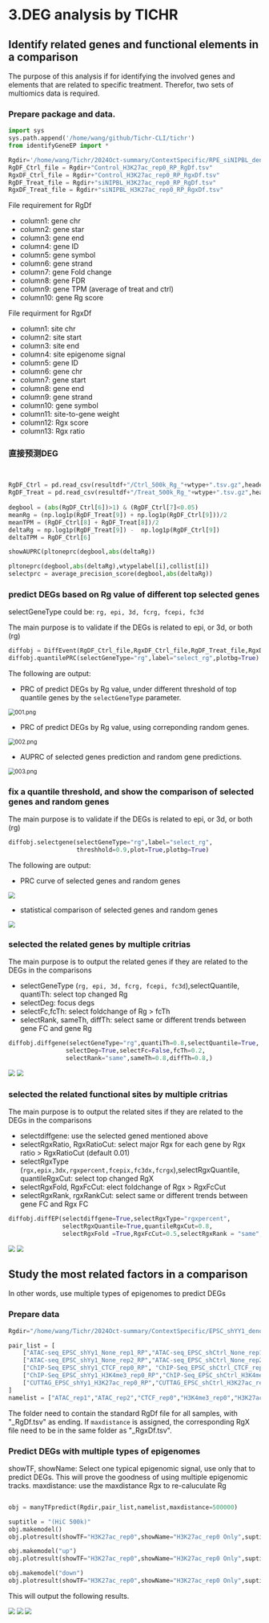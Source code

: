 # 3.DEG analysis by TICHR

## Identify related genes and functional elements in a comparison

The purpose of this analysis if for identifying the involved genes and elements that are related to specific treatment. Therefor, two sets of multiomics data is required.

### Prepare package and data.

``` python
import sys
sys.path.append('/home/wang/github/Tichr-CLI/tichr')
from identifyGeneEP import *

Rgdir='/home/wang/Tichr/2024Oct-summary/ContextSpecific/RPE_siNIPBL_denovo/resultdf_all_hic/'
RgDF_Ctrl_file = Rgdir+"Control_H3K27ac_rep0_RP_RgDf.tsv"
RgxDF_Ctrl_file = Rgdir+"Control_H3K27ac_rep0_RP_RgxDf.tsv"
RgDF_Treat_file = Rgdir+"siNIPBL_H3K27ac_rep0_RP_RgDf.tsv"
RgxDF_Treat_file = Rgdir+"siNIPBL_H3K27ac_rep0_RP_RgxDf.tsv"

```

File requirement for RgDf
- column1: gene chr
- column2: gene star
- column3: gene end
- column4: gene ID
- column5: gene symbol
- column6: gene strand
- column7: gene Fold change
- column8: gene FDR
- column9: gene TPM (average of treat and ctrl)
- column10: gene Rg score

File requirment for RgxDf
- column1: site chr
- column2: site start
- column3: site end
- column4: site epigenome signal
- column5: gene ID
- column6: gene chr
- column7: gene start
- column8: gene end
- column9: gene strand
- column10: gene symbol
- column11: site-to-gene weight
- column12: Rgx score
- column13: Rgx ratio



### 直接预测DEG

```python
        

RgDF_Ctrl = pd.read_csv(resultdf+"/Ctrl_500k_Rg_"+wtype+".tsv.gz",header=None,sep="\t")
RgDF_Treat = pd.read_csv(resultdf+"/Treat_500k_Rg_"+wtype+".tsv.gz",header=None,sep="\t")
        
degbool = (abs(RgDF_Ctrl[6])>1) & (RgDF_Ctrl[7]<0.05)
meanRg = (np.log1p(RgDF_Treat[9]) + np.log1p(RgDF_Ctrl[9]))/2
meanTPM = (RgDF_Ctrl[8] + RgDF_Treat[8])/2
deltaRg = np.log1p(RgDF_Treat[9]) -  np.log1p(RgDF_Ctrl[9])
deltaTPM = RgDF_Ctrl[6]

showAUPRC(pltoneprc(degbool,abs(deltaRg))

pltoneprc(degbool,abs(deltaRg),wtypelabel[i],collist[i])
selectprc = average_precision_score(degbool,abs(deltaRg))
```





###  predict DEGs based on Rg value of different top selected genes

selectGeneType could be: `rg, epi, 3d, fcrg, fcepi, fc3d`

The main purpose is to validate if the DEGs is related to epi, or 3d, or both (rg)


``` python
diffobj = DiffEvent(RgDF_Ctrl_file,RgxDF_Ctrl_file,RgDF_Treat_file,RgxDF_Treat_file)
diffobj.quantilePRC(selectGeneType="rg",label="select_rg",plotbg=True)
```

The following are output:
- PRC of predict DEGs by Rg value, under different threshold of top quantile genes by the `selectGeneType` parameter.
<img src="_static/downstream/001.png" alt="001.png" style="zoom:80%;" />

- PRC of predict DEGs by Rg value, using correponding random genes.
<img src="_static/downstream/002.png" alt="002.png" style="zoom:80%;" />

- AUPRC of selected genes prediction and random gene predictions.
<img src="_static/downstream/003.png" alt="003.png" style="zoom:80%;" />


### fix a quantile threshold, and show the comparison of selected genes and random genes
The main purpose is to validate if the DEGs is related to epi, or 3d, or both (rg)


``` python
diffobj.selectgene(selectGeneType="rg",label="select_rg",
                   threshhold=0.9,plot=True,plotbg=True)
```

The following are output:
- PRC curve of selected genes and random genes
<img src="_static/downstream/004.png" style="zoom:80%;" />

- statistical comparison of selected genes and random genes
<img src="_static/downstream/005.png" style="zoom:80%;" />

### selected the related genes by multiple critrias 

The main purpose is to output the related genes if they are related to the DEGs in the comparisons

- selectGeneType (`rg, epi, 3d, fcrg, fcepi, fc3d`),selectQuantile, quantiTh: select top changed Rg
- selectDeg: focus degs
- selectFc,fcTh: select foldchange of Rg > fcTh
- selectRank, sameTh, diffTh: select same or different trends between gene FC and gene Rg

``` python
diffobj.diffgene(selectGeneType="rg",quantiTh=0.8,selectQuantile=True,
                selectDeg=True,selectFc=False,fcTh=0.2,
                selectRank="same",sameTh=0.8,diffTh=0.8,)
```

<img src="_static/downstream/006.png" style="zoom:80%;" />

<img src="_static/downstream/007.png" style="zoom:80%;" />



### selected the related functional sites by multiple critrias 

The main purpose is to output the related sites if they are related to the DEGs in the comparisons

- selectdiffgene: use the selected gened mentioned above
- selectRgxRatio, RgxRatioCut: select major Rgx for each gene by Rgx ratio > RgxRatioCut (default 0.01)
- selectRgxType (`rgx,epix,3dx,rgxpercent,fcepix,fc3dx,fcrgx`),selectRgxQuantile, quantileRgxCut: select top changed RgX
- selectRgxFold, RgxFcCut: elect foldchange of Rgx > RgxFcCut
- selectRgxRank, rgxRankCut: select same or different trends between gene FC and Rgx FC

``` python
diffobj.diffEP(selectdiffgene=True,selectRgxType="rgxpercent",
               selectRgxQuantile=True,quantileRgxCut=0.8,
               selectRgxFold =True,RgxFcCut=0.5,selectRgxRank = "same",rgxRankCut=0.8)
```


<img src="_static/downstream/008.png" style="zoom:80%;" />

<img src="_static/downstream/009.png" style="zoom:80%;" />


## Study the most related factors in a comparison

In other words, use multiple types of epigenomes to predict DEGs

### Prepare data

``` python
Rgdir="/home/wang/Tichr/2024Oct-summary/ContextSpecific/EPSC_shYY1_denovo/resultdf_shYY1_hic/"

pair_list = [
    ["ATAC-seq_EPSC_shYy1_None_rep1_RP","ATAC-seq_EPSC_shCtrl_None_rep1_RP",],
    ["ATAC-seq_EPSC_shYy1_None_rep2_RP","ATAC-seq_EPSC_shCtrl_None_rep2_RP"],
    ["ChIP-Seq_EPSC_shYy1_CTCF_rep0_RP", "ChIP-Seq_EPSC_shCtrl_CTCF_rep0_RP", ],
    ["ChIP-Seq_EPSC_shYy1_H3K4me3_rep0_RP","ChIP-Seq_EPSC_shCtrl_H3K4me3_rep0_RP",],
    ["CUTTAG_EPSC_shYy1_H3K27ac_rep0_RP","CUTTAG_EPSC_shCtrl_H3K27ac_rep0_RP", ],
]
namelist = ["ATAC_rep1","ATAC_rep2","CTCF_rep0","H3K4me3_rep0","H3K27ac_rep0"]
```

The folder need to contain the standard RgDf file for all samples, with "_RgDf.tsv" as ending. If  `maxdistance` is assigned, the corresponding RgX file need to be in the same folder as "_RgxDf.tsv".


### Predict DEGs with multiple types of epigenomes

showTF, showName: Select one typical epigenomic signal, use only that to predict DEGs. This will prove the goodness of using multiple epigenomic tracks.
maxdistance: use the maxdistance Rgx to re-caluculate Rg


``` python

obj = manyTFpredict(Rgdir,pair_list,namelist,maxdistance=500000)

suptitle = "(HiC 500k)"
obj.makemodel()
obj.plotresult(showTF="H3K27ac_rep0",showName="H3K27ac_rep0 Only",suptitle=suptitle)

obj.makemodel("up")
obj.plotresult(showTF="H3K27ac_rep0",showName="H3K27ac_rep0 Only",suptitle=suptitle)

obj.makemodel("down")
obj.plotresult(showTF="H3K27ac_rep0",showName="H3K27ac_rep0 Only",suptitle=suptitle)

```

This will output the following results.

<img src="_static/downstream/010.png" style="zoom:80%;" />

<img src="_static/downstream/011.png" style="zoom:80%;" />

<img src="_static/downstream/012.png" style="zoom:80%;" />